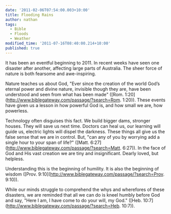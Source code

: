 ```yaml
---
date: '2011-02-06T07:54:00.003+10:00'
title: Flooding Rains
author: nathan
tags:
  - Bible
  - Floods
  - Weather
modified_time: '2011-07-16T08:40:00.214+10:00'
published: true
---
```

It has been an eventful beginning to 2011. In recent weeks have seen one disaster after another, affecting large parts of Australia. The sheer force of nature is both fearsome and awe-inspiring.


Nature teaches us about God, "Ever since the creation of the world God’s eternal power and divine nature, invisible though they are, have been understood and seen from what has been made" ([Rom. 1:20](http://www.biblegateway.com/passage/?search=Rom. 1:20)). These events have given us a lesson in how powerful God is, and how small we are, how powerless.

Technology often disguises this fact. We build bigger dams, stronger houses. They will save us next time. Doctors can heal us, our learning will guide us, electric lights will dispel the darkness. These things all give us the false sense that we are in control. But, "can any of you by worrying add a single hour to your span of life?" ([Matt. 6:27](http://www.biblegateway.com/passage/?search=Matt. 6:27)). In the face of God and His vast creation we are tiny and insignificant. Dearly loved, but helpless.

Understanding this is the beginning of humility. It is also the beginning of wisdom ([Prov. 9:10](http://www.biblegateway.com/passage/?search=Prov. 9:10)).

While our minds struggle to comprehend the whys and wherefores of these disasters, we are reminded that all we can do is kneel humbly before God and say, "Here I am, I have come to do your will, my God." ([Heb. 10:7](http://www.biblegateway.com/passage/?search=Heb. 10:7)).
